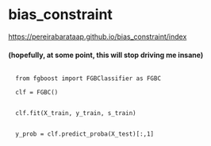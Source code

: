 # bias_constraint

https://pereirabarataap.github.io/bias_constraint/index


#### (hopefully, at some point, this will stop driving me insane)


<code>
  from fgboost import FGBClassifier as FGBC
 </code>
 <code>
  clf = FGBC()</br>
 </code>
 <code>
  clf.fit(X_train, y_train, s_train)</br>
</code>
<code>
  y_prob = clf.predict_proba(X_test)[:,1]
</code>
